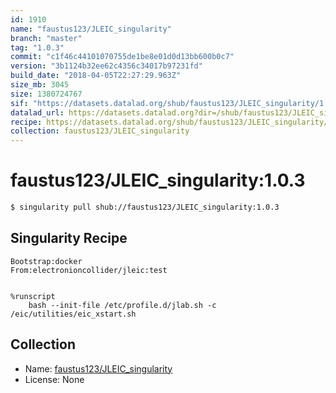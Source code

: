 ```yaml
---
id: 1910
name: "faustus123/JLEIC_singularity"
branch: "master"
tag: "1.0.3"
commit: "c1f46c44101070755de1be8e01d0d13bb600b0c7"
version: "3b1124b32ee62c4356c34017b97231fd"
build_date: "2018-04-05T22:27:29.963Z"
size_mb: 3045
size: 1380724767
sif: "https://datasets.datalad.org/shub/faustus123/JLEIC_singularity/1.0.3/2018-04-05-c1f46c44-3b1124b3/3b1124b32ee62c4356c34017b97231fd.simg"
datalad_url: https://datasets.datalad.org?dir=/shub/faustus123/JLEIC_singularity/1.0.3/2018-04-05-c1f46c44-3b1124b3/
recipe: https://datasets.datalad.org/shub/faustus123/JLEIC_singularity/1.0.3/2018-04-05-c1f46c44-3b1124b3/Singularity
collection: faustus123/JLEIC_singularity
---
```


# faustus123/JLEIC_singularity:1.0.3

```bash
$ singularity pull shub://faustus123/JLEIC_singularity:1.0.3
```

## Singularity Recipe

```singularity
Bootstrap:docker
From:electronioncollider/jleic:test


%runscript
	bash --init-file /etc/profile.d/jlab.sh -c /eic/utilities/eic_xstart.sh
```

## Collection

 - Name: [faustus123/JLEIC_singularity](https://github.com/faustus123/JLEIC_singularity)
 - License: None

